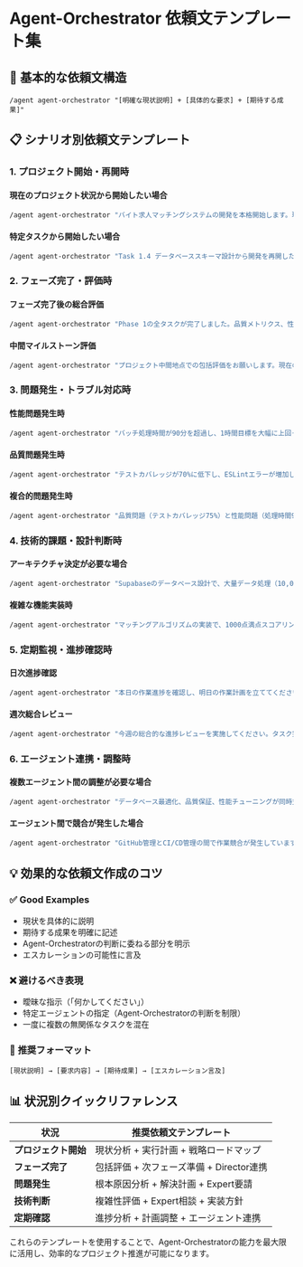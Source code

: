 # Agent-Orchestrator 依頼文テンプレート集

## 🎯 **基本的な依頼文構造**

```
/agent agent-orchestrator "[明確な現状説明] + [具体的な要求] + [期待する成果]"
```

## 📋 **シナリオ別依頼文テンプレート**

### 1. **プロジェクト開始・再開時**

#### **現在のプロジェクト状況から開始したい場合**
```bash
/agent agent-orchestrator "バイト求人マッチングシステムの開発を本格開始します。現在のプロジェクト状況を分析し、次に実行すべきタスクを特定して、最適な実行計画を策定してください。1時間バッチ処理目標を達成するための戦略的アプローチを提示し、専門エージェントとの連携も含めて包括的な開発ロードマップを作成してください。"
```

#### **特定タスクから開始したい場合**
```bash
/agent agent-orchestrator "Task 1.4 データベーススキーマ設計から開発を再開したいと思います。このタスクを起点として、依存関係を分析し、並行実行可能な作業を特定してください。Supabaseスペシャリストとの連携も含めて、効率的な実行計画を立案してください。"
```

### 2. **フェーズ完了・評価時**

#### **フェーズ完了後の総合評価**
```bash
/agent agent-orchestrator "Phase 1の全タスクが完了しました。品質メトリクス、性能指標、進捗状況を包括的に評価し、Phase 2に向けた戦略的推奨事項を提供してください。必要に応じてAgent-Orchestrator-Directorとの連携も実行し、品質・目的達成度の詳細分析を行ってください。"
```

#### **中間マイルストーン評価**
```bash
/agent agent-orchestrator "プロジェクト中間地点での包括評価をお願いします。現在の進捗、品質状況、1時間バッチ処理目標への到達可能性を分析してください。課題が特定された場合は、適切なエスカレーション（Director oversight や Expert consultation）も含めて対応戦略を提示してください。"
```

### 3. **問題発生・トラブル対応時**

#### **性能問題発生時**
```bash
/agent agent-orchestrator "バッチ処理時間が90分を超過し、1時間目標を大幅に上回っています。根本原因を分析し、性能最適化のための包括的な改善計画を策定してください。必要に応じてExpert Consultationを要請し、高度な最適化戦略も検討してください。"
```

#### **品質問題発生時**
```bash
/agent agent-orchestrator "テストカバレッジが70%に低下し、ESLintエラーが増加しています。品質劣化の原因を特定し、品質回復のための緊急対応計画を立ててください。Quality Assuranceエージェントとの連携を含め、品質基準達成のための具体的なアクションプランを提示してください。"
```

#### **複合的問題発生時**
```bash
/agent agent-orchestrator "品質問題（テストカバレッジ75%）と性能問題（処理時間90分超過）が同時発生しています。システム全体の健全性を評価し、包括的な回復戦略を策定してください。Agent-Orchestrator-Directorによる戦略的監視と、必要に応じたExpert Consultationも含めて、多角的なアプローチで問題解決を図ってください。"
```

### 4. **技術的課題・設計判断時**

#### **アーキテクチャ決定が必要な場合**
```bash
/agent agent-orchestrator "Supabaseのデータベース設計で、大量データ処理（10,000ユーザー × 100,000求人）に最適なパーティション戦略を決定する必要があります。技術的複雑性が高いため、Expert Consultationを含めて最適なアプローチを検討し、実装方針を決定してください。"
```

#### **複雑な機能実装時**
```bash
/agent agent-orchestrator "マッチングアルゴリズムの実装で、1000点満点スコアリングシステムと高速化の両立が課題となっています。アルゴリズム設計の専門知識が必要と思われるため、適切なエージェント選択と連携戦略を立てて、包括的な実装計画を策定してください。"
```

### 5. **定期監視・進捗確認時**

#### **日次進捗確認**
```bash
/agent agent-orchestrator "本日の作業進捗を確認し、明日の作業計画を立ててください。現在の進捗状況、発生した課題、次の優先タスクを整理し、エージェント間の連携が必要な作業についても調整してください。"
```

#### **週次総合レビュー**
```bash
/agent agent-orchestrator "今週の総合的な進捗レビューを実施してください。タスク完了状況、品質メトリクス、性能指標、1時間目標への進捗を包括的に分析し、来週の戦略的計画を策定してください。必要に応じてDirector levelの戦略監視も実行してください。"
```

### 6. **エージェント連携・調整時**

#### **複数エージェント間の調整が必要な場合**
```bash
/agent agent-orchestrator "データベース最適化、品質保証、性能チューニングが同時並行で必要な状況です。Supabase specialist、Quality Assurance、Batch Performance Optimizerの3エージェント間での作業調整を行い、リソース競合を避けながら効率的な並行作業計画を立ててください。"
```

#### **エージェント間で競合が発生した場合**
```bash
/agent agent-orchestrator "GitHub管理とCI/CD管理の間で作業競合が発生しています。エージェント間の調整を行い、競合を解決して円滑な作業継続のための調整計画を策定してください。必要に応じて戦略的調整も含めて包括的な解決策を提示してください。"
```

## 💡 **効果的な依頼文作成のコツ**

### ✅ **Good Examples**
- 現状を具体的に説明
- 期待する成果を明確に記述
- Agent-Orchestratorの判断に委ねる部分を明示
- エスカレーションの可能性に言及

### ❌ **避けるべき表現**
- 曖昧な指示（「何かしてください」）
- 特定エージェントの指定（Agent-Orchestratorの判断を制限）
- 一度に複数の無関係なタスクを混在

### 🎯 **推奨フォーマット**
```
[現状説明] → [要求内容] → [期待成果] → [エスカレーション言及]
```

## 📊 **状況別クイックリファレンス**

| 状況 | 推奨依頼文テンプレート |
|------|----------------------|
| **プロジェクト開始** | 現状分析 + 実行計画 + 戦略ロードマップ |
| **フェーズ完了** | 包括評価 + 次フェーズ準備 + Director連携 |
| **問題発生** | 根本原因分析 + 解決計画 + Expert要請 |
| **技術判断** | 複雑性評価 + Expert相談 + 実装方針 |
| **定期確認** | 進捗分析 + 計画調整 + エージェント連携 |

これらのテンプレートを使用することで、Agent-Orchestratorの能力を最大限に活用し、効率的なプロジェクト推進が可能になります。
